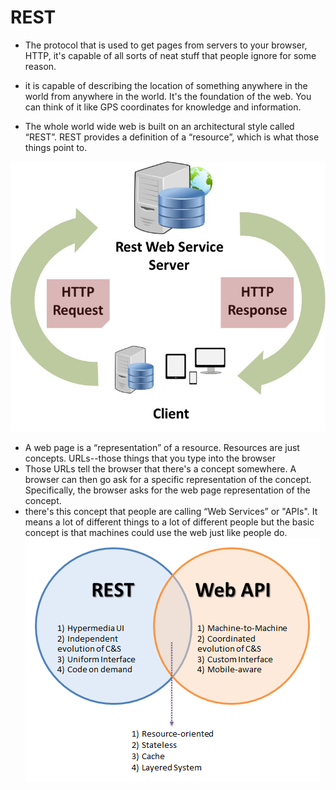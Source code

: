 # REST
* The protocol that is used to get pages from servers to your browser, HTTP, it's capable of all sorts of neat stuff that people ignore for some reason.

* it is capable of describing the location of something anywhere in the world from anywhere in the world. It's the foundation of the web. You can think of it like GPS coordinates for knowledge and information.

* The whole world wide web is built on an architectural style called “REST”. REST provides a definition of a “resource”, which is what those things point to.

![image1](./img/imag1.read07.jpeg)

* A web page is a “representation” of a resource. Resources are just concepts. URLs--those things that you type into the browser
* Those URLs tell the browser that there's a concept somewhere. A browser can then go ask for a specific representation of the concept. Specifically, the browser asks for the web page representation of the concept.
* there's this concept that people are calling “Web Services” or "APIs". It means a lot of different things to a lot of different people but the basic concept is that machines could use the web just like people do.
![image2](./img/image2.read07.png)